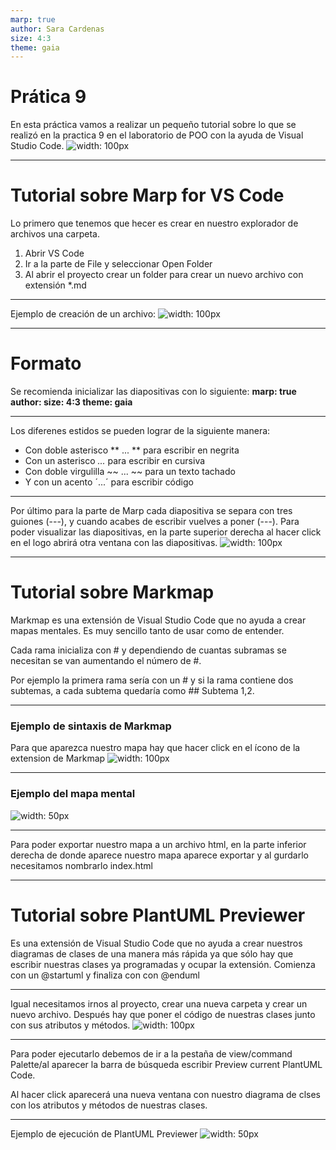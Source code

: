 ```yaml
---
marp: true
author: Sara Cardenas
size: 4:3
theme: gaia
---
```

# Prática 9
En esta práctica vamos a realizar un pequeño tutorial sobre lo que se realizó en la practica 9 en el laboratorio de POO con la ayuda de Visual Studio Code.
![width: 100px](vsc.png)

---
# Tutorial sobre Marp for VS Code
Lo primero que tenemos que hecer es crear en nuestro explorador de archivos una carpeta.
 1. Abrir VS Code
 2. Ir a la parte de File y seleccionar Open Folder
 3. Al abrir el proyecto crear un folder para crear un nuevo archivo con extensión *.md
---
Ejemplo de creación de un archivo:
![width: 100px](imagen1.png)

---
# Formato
Se recomienda inicializar las diapositivas con lo siguiente:
**marp: true
author: 
size: 4:3
theme: gaia**

---
Los diferenes estidos se pueden lograr de la siguiente manera:
- Con doble asterisco ** ... ** para escribir en negrita
- Con un asterisco *...* para escribir en cursiva
- Con doble virgulilla ~~ ... ~~ para un texto tachado
- Y con un acento ´...´ para escribir código
---
Por último para la parte de Marp cada diapositiva se separa con tres guiones (---), y cuando acabes de escribir vuelves a poner (---).
Para poder visualizar las diapositivas, en la parte superior derecha al hacer click en el logo abrirá otra ventana con las diapositivas.
![width: 100px](imagen2.png)

---
# Tutorial sobre Markmap
Markmap es una extensión de Visual Studio Code que no ayuda a crear mapas mentales.
Es muy sencillo tanto de usar como de entender.

Cada rama inicializa con # y dependiendo de cuantas subramas se necesitan se van aumentando el número de #.

Por ejemplo la primera rama sería con un # y si la rama contiene dos subtemas, a cada subtema quedaría como ## Subtema 1,2.

---
### Ejemplo de sintaxis de Markmap
Para que aparezca nuestro mapa hay que hacer click en el ícono de la extension de Markmap
![width: 100px](imagen3.png)

---
### Ejemplo del mapa mental
![width: 50px](imagen5.png)

---
Para poder exportar nuestro mapa a un archivo html, en la parte inferior derecha de donde aparece nuestro mapa aparece exportar y al gurdarlo necesitamos nombrarlo index.html

---
# Tutorial sobre PlantUML Previewer
Es una extensión de Visual Studio Code que no ayuda a crear nuestros diagramas de clases de una manera más rápida ya que sólo hay que escribir nuestras clases ya programadas y ocupar la extensión.
Comienza con un @startuml y finaliza con con @enduml

---
Igual necesitamos irnos al proyecto, crear una nueva carpeta y crear un nuevo archivo.
Después hay que poner el código de nuestras clases junto con sus atributos y métodos.
![width: 100px](imagen6.png)

---
Para poder ejecutarlo debemos de ir a la pestaña de view/command Palette/al aparecer la barra de búsqueda escribir  Preview current PlantUML Code.

Al hacer click aparecerá una nueva ventana con nuestro diagrama de clses con los atributos y métodos de nuestras clases.

---
Ejemplo de ejecución de PlantUML Previewer
![width: 50px](imagen7.png)



